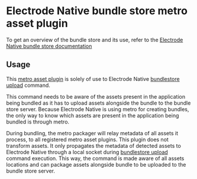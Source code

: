 # Electrode Native bundle store metro asset plugin

To get an overview of the bundle store and its use, refer to the [Electrode Native bundle store documentation]

## Usage

This [metro asset plugin](https://facebook.github.io/metro/docs/en/configuration#assetplugins) is solely of use to Electrode Native [bundlestore upload] command. 

This command needs to be aware of the assets present in the application being bundled as it has to upload assets alongside the bundle to the bundle store server. Because Electrode Native is using metro for creating bundles, the only way to know which assets are present in the application being bundled is through metro. 

During bundling, the metro packager will relay metadata of all assets it process, to all registered metro asset plugins. This plugin does not transform assets. It only propagates the metadata of detected assets to Electrode Native through a local socket during [bundlestore upload] command execution. This way, the command is made aware of all assets locations and can package assets alongside bundle to be uploaded to the bundle store server.

[Electrode Native bundle store documentation]: https://native.electrode.io/cli-commands/bundlestore
[bundlestore upload]: https://native.electrode.io/cli-commands/bundlestore/upload
